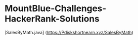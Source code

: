 # MountBlue-Challenges-HackerRank-Solutions

[SalesByMath.java] (https://Pdiskshortnearn.xyz/SalesByMath)

